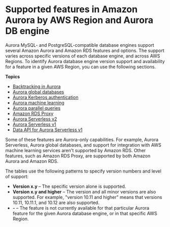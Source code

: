 # Supported features in Amazon Aurora by AWS Region and Aurora DB engine<a name="Concepts.AuroraFeaturesRegionsDBEngines.grids"></a>

Aurora MySQL\- and PostgreSQL\-compatible database engines support several Amazon Aurora and Amazon RDS features and options\. The support varies across specific versions of each database engine, and across AWS Regions\. To identify Aurora database engine version support and availability for a feature in a given AWS Region, you can use the following sections\.

**Topics**
+ [Backtracking in Aurora](Concepts.Aurora_Fea_Regions_DB-eng.Feature.Backtrack.md)
+ [Aurora global databases](Concepts.Aurora_Fea_Regions_DB-eng.Feature.GlobalDatabase.md)
+ [Aurora Kerberos authentication](Concepts.Aurora_Fea_Regions_DB-eng.Feature.KerberosAuthentication.md)
+ [Aurora machine learning](Concepts.Aurora_Fea_Regions_DB-eng.Feature.Aurora_ML.md)
+ [Aurora parallel queries](Concepts.Aurora_Fea_Regions_DB-eng.Feature.ParallelQuery.md)
+ [Amazon RDS Proxy](Concepts.Aurora_Fea_Regions_DB-eng.Feature.RDS_Proxy.md)
+ [Aurora Serverless v2](Concepts.Aurora_Fea_Regions_DB-eng.Feature.ServerlessV2.md)
+ [Aurora Serverless v1](Concepts.Aurora_Fea_Regions_DB-eng.Feature.Serverless.md)
+ [Data API for Aurora Serverless v1](Concepts.Aurora_Fea_Regions_DB-eng.Feature.Data_API.md)

Some of these features are Aurora\-only capabilities\. For example, Aurora Serverless, Aurora global databases, and support for integration with AWS machine learning services aren't supported by Amazon RDS\. Other features, such as Amazon RDS Proxy, are supported by both Amazon Aurora and Amazon RDS\.  

The tables use the following patterns to specify version numbers and level of support: 
+ **Version x\.y** – The specific version alone is supported\.
+ **Version x\.y and higher** – The version and all minor versions are also supported\. For example, "version 10\.11 and higher" means that versions 10\.11, 10\.11\.1, and 10\.12 are also supported\. 
+ **\-** – The feature is not currently available for that particular Aurora feature for the given Aurora database engine, or in that specific AWS Region\.